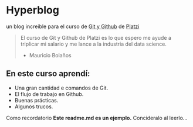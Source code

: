 # Hyperblog
un blog increible para el curso de [Git y Github](https://platzi.com/cursos/git-github/ " curso de Git y Github") de [Platzi](https://platzi.com/"Platzi")
>El curso de Git y Github de Platzi es lo que espero me ayude a triplicar mi salario y me lance a la industria del data science.
>- Mauricio Bolaños

## En este curso aprendí:
- Una gran cantidad e comandos de Git.
- El flujo de trabajo en Github.
- Buenas prácticas.
- Algunos trucos.

Como recordatorio **Este readme.md es un ejemplo.** Concideralo al leerlo...